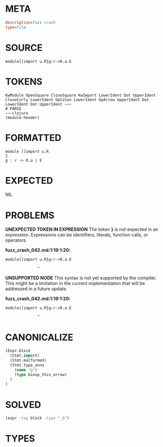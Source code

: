 # META
~~~ini
description=fuzz crash
type=file
~~~
# SOURCE
~~~roc
module[]import u.R}g:r->R.a.E
~~~
# TOKENS
~~~text
KwModule OpenSquare CloseSquare KwImport LowerIdent Dot UpperIdent CloseCurly LowerIdent OpColon LowerIdent OpArrow UpperIdent Dot LowerIdent Dot UpperIdent ~~~
# PARSE
~~~clojure
(module-header)
~~~
# FORMATTED
~~~roc
module []import u.R
}
g : r -> R.a | E
~~~
# EXPECTED
NIL
# PROBLEMS
**UNEXPECTED TOKEN IN EXPRESSION**
The token **}** is not expected in an expression.
Expressions can be identifiers, literals, function calls, or operators.

**fuzz_crash_042.md:1:19:1:20:**
```roc
module[]import u.R}g:r->R.a.E
```
                  ^


**UNSUPPORTED NODE**
This syntax is not yet supported by the compiler.
This might be a limitation in the current implementation that will be addressed in a future update.

**fuzz_crash_042.md:1:19:1:20:**
```roc
module[]import u.R}g:r->R.a.E
```
                  ^


# CANONICALIZE
~~~clojure
(Expr.block
  (Stmt.import)
  (Stmt.malformed)
  (Stmt.type_anno
    (name "g")
    (type binop_thin_arrow)
  )
)
~~~
# SOLVED
~~~clojure
(expr :tag block :type "_b")
~~~
# TYPES
~~~roc
~~~
